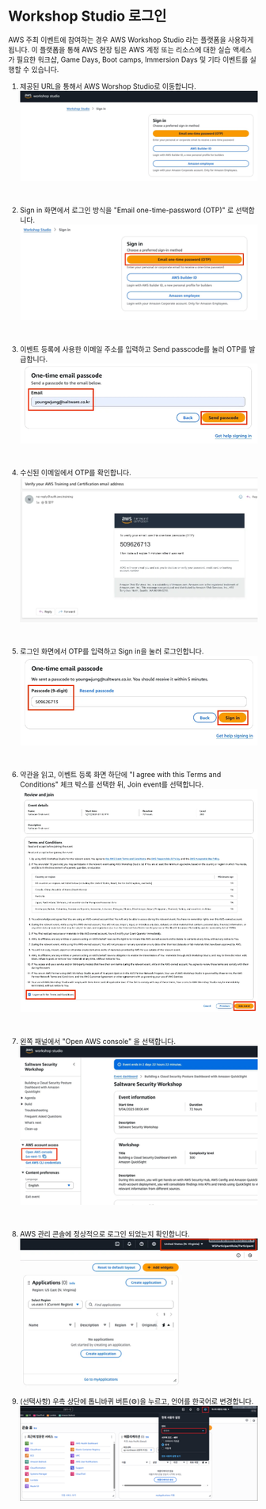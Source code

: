 # Workshop Studio 로그인
AWS 주최 이벤트에 참여하는 경우 AWS Workshop Studio 라는 플랫폼을 사용하게 됩니다. 
이 플랫폼을 통해 AWS 현장 팀은 AWS 계정 또는 리소스에 대한 실습 액세스가 필요한 워크샵, Game Days, Boot camps, Immersion Days 및 기타 이벤트를 실행할 수 있습니다.


1. 제공된 URL을 통해서 AWS Worshop Studio로 이동합니다.
![ws1](./images/ws1.webp)
<br>

2. Sign in 화면에서 로그인 방식을 "Email one-time-password (OTP)" 로 선택합니다.
![ws2](./images/ws2.webp)
<br>

3. 이벤트 등록에 사용한 이메일 주소를 입력하고 Send passcode를 눌러 OTP를 발급합니다.
![ws3](./images/ws3.webp)
<br>

4. 수신된 이메일에서 OTP를 확인합니다.
![ws4](./images/ws4.webp)
<br>

5. 로그인 화면에서 OTP를 입력하고 Sign in을 눌러 로그인합니다.
![ws5](./images/ws5.webp)
<br>

6. 약관을 읽고, 이벤트 등록 화면 하단에 "I agree with this Terms and Conditions" 체크 박스를 선택한 뒤, Join event를 선택합니다.
![ws6](./images/ws6.webp)
<br>

7. 왼쪽 패널에서 "Open AWS console" 을 선택합니다.
![ws7](./images/ws7.webp)
<br>

8. AWS 관리 콘솔에 정상적으로 로그인 되었는지 확인합니다.
![ws8](./images/ws8.webp)

9. (선택사항) 우측 상단에 톱니바퀴 버튼(⚙️)을 누르고, 언어를 한국어로 변경합니다.
![ws9](./images/ws9.png)